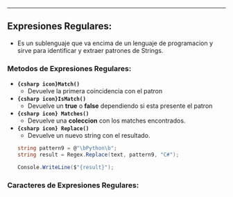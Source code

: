 
---
## Expresiones Regulares:
- Es un sublenguaje que va encima de un lenguaje de programacion y sirve para identificar y extraer patrones de Strings.
### Metodos de Expresiones Regulares:
- **`{csharp icon}Match()`**
	- Devuelve la primera coincidencia con el patron
- **`{csharp icon}IsMatch()`**
	- Devuelve un **true** o **false** dependiendo si esta presente el patron
- **`{csharp icon} Matches()`**
	- Devuelve una **coleccion** con los matches encontrados.
- **`{csharp icon} Replace()`**
	- Devuelve un nuevo string con el resultado.
	```csharp
	string pattern9 = @"\bPython\b";
	string result = Regex.Replace(text, pattern9, "C#"); 
	
	Console.WriteLine($"{result}");
	```


### Caracteres de Expresiones Regulares: